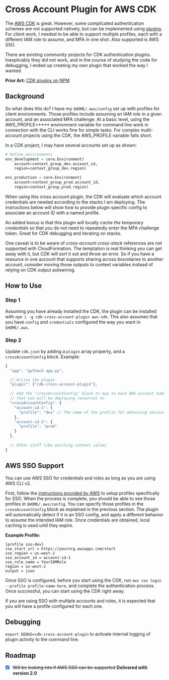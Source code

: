 # Cross Account Plugin for AWS CDK

The [AWS CDK](https://docs.aws.amazon.com/cdk/index.html) is great. However, some complicated authentication schemes are not supported natively, but can be implemented using [plugins](https://docs.aws.amazon.com/cdk/api/latest/typescript/api/aws-cdk/plugin.html). For client work, I needed to be able to support multiple profiles, each with a different IAM role to assume, and MFA in one shot. Also supported is AWS SSO.

There are existing community projects for CDK authentication plugins. Inexplicably they did not work, and in the course of studying the code for debugging, I ended up creating my own plugin that worked the way I wanted.

**Prior Art:** [CDK plugins on NPM](https://www.npmjs.com/search?q=cdk%20plugin)

## Background

So what does this do? I have my `$HOME/.aws/config` set up with profiles for client environments. Those profiles include assuming an IAM role in a given account, and an associated MFA challenge. At a basic level, using the AWS_PROFILE=**** environment variable for command line work in connection with the CLI works fine for simple tasks. For complex multi-account projects using the CDK, the AWS_PROFILE variable falls short.

In a CDK project, I may have several accounts set up as shown:

```python
# Define environments
env_development = core.Environment(
    account=context_group_dev.account_id,
    region=context_group_dev.region)

env_production = core.Environment(
    account=context_group_prod.account_id,
    region=context_group_prod.region)
```

When using this cross account plugin, the CDK will evaluate which account credentials are needed according to the stacks I am deploying. The instructions below will show how to provide plugin specific config to associate an account ID with a named profile.

An added bonus is that this plugin _will locally cache the temporary credentials_ so that you do not need to repeatedly enter the MFA challenge token. Great for CDK debugging and iterating on stacks.

One caveat is to be aware of _cross-account_ _cross-stack_ references are not supported with CloudFormation. The temptation is real thinking you can get away with it, but CDK will sort it out and throw an error. So if you have a resource in one account that supports sharing across boundaries to another account, consider moving those outputs to context variables instead of relying on CDK output autowiring.

## How to Use

### Step 1

Assuming you have already installed the CDK, the plugin can be installed with `npm i -g cdk-cross-account-plugin aws-sdk`. This also assumes that you have `config` and `credentials` configured the way you want in `$HOME/.aws`.

### Step 2

Update `cdk.json` by adding a `plugin` array property, and a `crossAccountConfig` block. Example:

```javascript
{
  "app": "python3 app.py",

  // Active the plugin
  "plugin": ["cdk-cross-account-plugin"],

  // Add the "crossAccountConfig" block to map to each AWS account number
  // that you will be deploying resources to
  "crossAccountConfig": {
    "account-id-1": {
      "profile": "dev" // The name of the profile for obtaining session credentials
    },
    "account-id-2": {
      "profile": "prod"
    }   
  },
  
  // Other stuff like existing context values
}
```

## AWS SSO Support

You can use AWS SSO for credentials and roles as long as you are using AWS CLI v2.

First, follow the [instructions provided by AWS](https://docs.aws.amazon.com/cli/latest/userguide/cli-configure-sso.html) to setup profiles specifically for SSO. When the process is complete, you should be able to see those profiles in `$HOME/.aws/config`. You can specify those profiles in the `crossAccountConfig` block as explained in the previous section. The plugin will automatically detect if it is an SSO config, and apply a different behavior to assume the intended IAM role. Once credentials are obtained, local caching is used until they expire.

**Example Profile:**

```
[profile sso-dev]
sso_start_url = https://yourorg.awsapps.com/start
sso_region = us-west-2
sso_account_id = account-id-1
sso_role_name = YourIAMRole
region = us-west-2
output = json
```

Once SSO is configured, before you start using the CDK, run `aws sso login --profile profile-name-here`, and complete the authentication process. Once successful, you can start using the CDK right away.

If you are using SSO with multiple accounts and roles, it is expected that you will have a profile configured for each one.

## Debugging

`export DEBUG=cdk-cross-account-plugin` to activate internal logging of plugin activity to the command line.

## Roadmap

- [x] ~~Will be looking into if AWS SSO can be supported~~ **Delivered with version 2.0**